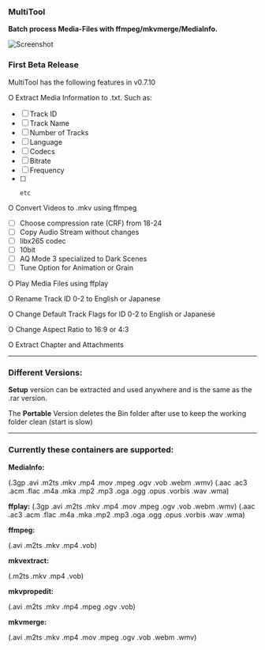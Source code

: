 ### MultiTool
**Batch process Media-Files with ffmpeg/mkvmerge/MediaInfo.**


![Screenshot](https://user-images.githubusercontent.com/107532220/173764160-fa9403d7-292a-4117-bf1c-615aac9b5434.png)


### First Beta Release

MultiTool has the following features in v0.7.10

O  Extract Media Information to .txt. Such as:
- [ ]    Track ID
- [ ]    Track Name
- [ ]    Number of Tracks
- [ ]    Language
- [ ]    Codecs
- [ ]    Bitrate
- [ ]    Frequency
- [ ]     etc

O  Convert Videos to .mkv using ffmpeg
- [ ]    Choose compression rate (CRF) from 18-24
- [ ]    Copy Audio Stream without changes
- [ ]    libx265 codec
- [ ]    10bit
- [ ]    AQ Mode 3 specialized to Dark Scenes
- [ ]    Tune Option for Animation or Grain

O  Play Media Files using ffplay

O  Rename Track ID 0-2 to English or Japanese

O  Change Default Track Flags for ID 0-2 to English or Japanese   

O  Change Aspect Ratio to 16:9 or 4:3

O  Extract Chapter and Attachments
_________________________________________________________________

### Different Versions:
**Setup** version can be extracted and used anywhere and is the same as the .rar version.

The **Portable** Version deletes the Bin folder after use to keep the working folder clean (start is slow)
_________________________________________________________________

### Currently these containers are supported:
**MediaInfo:**
 
(.3gp .avi .m2ts .mkv .mp4 .mov .mpeg .ogv .vob .webm .wmv)
(.aac .ac3 .acm .flac .m4a .mka .mp2 .mp3 .oga .ogg .opus .vorbis .wav .wma)

**ffplay:**
(.3gp .avi .m2ts .mkv .mp4 .mov .mpeg .ogv .vob .webm .wmv)
(.aac .ac3 .acm .flac .m4a .mka .mp2 .mp3 .oga .ogg .opus .vorbis .wav .wma)

**ffmpeg:**
 
(.avi .m2ts .mkv .mp4 .vob) 

**mkvextract:**
 
(.m2ts .mkv .mp4  .vob)

**mkvpropedit:**
 
(.avi .m2ts .mkv .mp4 .mpeg .ogv .vob) 

**mkvmerge:**
 
(.avi .m2ts .mkv .mp4 .mov .mpeg .ogv .vob .webm .wmv)  

